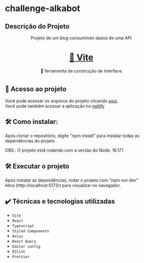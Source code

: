 # challenge-alkabot

## Descrição do Projeto
<p align="center">Projeto de um blog consumindo dados de uma API</p>

<h1 align="center">
    <a href="https://vitejs.dev/">🔗 Vite</a>
</h1>
<p align="center">🚀 ferramenta de construção de interface</p>

#

## 📁 Acesso ao projeto
Você pode acessar os arquivos do projeto clicando [aqui](https://github.com/alanFMA/challenge-alkabot). <br />
Você pode também acessar a aplicação no [netlify](https://main--legendary-snickerdoodle-0fa4ea.netlify.app/)

## 🛠️ Como instalar:

<p> Após clonar o repositório, digite "npm install" para instalar todas as dependências do projeto<p>
<p> OBS.: O projeto está rodando com a versão do Node: 16.17.1<p>

## 🛠️ Executar o projeto
<p> Após instalar as dependências, rodar o projeto com "npm run dev" <br />
Abra (http://localhost:5173/) para visualizar no navegador.

## ✔️ Técnicas e tecnologias utilizadas

- ``Vite``
- ``React``
- ``Typescript``
- ``Styled Components``
- ``Axios``
- ``React Query``
- ``Editor config``
- ``ESlint``
- ``Prettier``
